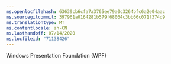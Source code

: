```yaml
---
ms.openlocfilehash: 63639cb6cfa7a3765ee79a0c3264bfc6a2e04aac
ms.sourcegitcommit: 397961a0164281b579f68064c3bb66c071f374d9
ms.translationtype: MT
ms.contentlocale: zh-CN
ms.lasthandoff: 07/14/2020
ms.locfileid: "71138426"
---
```

Windows Presentation Foundation (WPF)